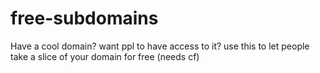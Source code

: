 # free-subdomains
Have a cool domain? want ppl to have access to it? use this to let people take a slice of your domain for free (needs cf)

